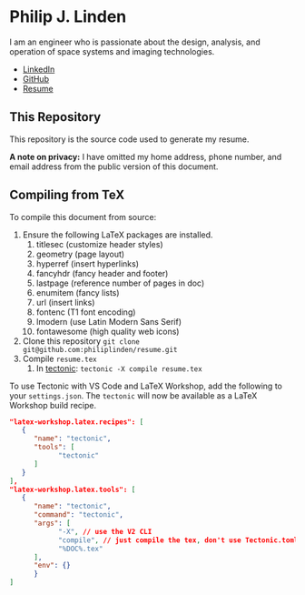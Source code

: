 # Philip J. Linden
I am an engineer who is passionate about the design, analysis, and operation of
space systems and imaging technologies.

* [LinkedIn](https://www.linkedin.com/in/philiplinden/)
* [GitHub](https://github.com/philiplinden/)
* [Resume](https://github.com/philiplinden/resume/blob/master/resume.pdf)

## This Repository
This repository is the source code used to generate my resume.

**A note on privacy:** I have omitted my home address, phone number, and email
address from the public version of this document.

## Compiling from TeX
To compile this document from source:

1. Ensure the following LaTeX packages are installed.
   1. titlesec (customize header styles)
   2. geometry (page layout)
   3. hyperref (insert hyperlinks)
   4. fancyhdr (fancy header and footer)
   5. lastpage (reference number of pages in doc)
   6. enumitem (fancy lists)
   7. url (insert links)
   8. fontenc (T1 font encoding)
   9. lmodern (use Latin Modern Sans Serif)
   10. fontawesome (high quality web icons)
2.  Clone this repository `git clone git@github.com:philiplinden/resume.git`
3.  Compile `resume.tex`
    1.  In [tectonic](https://tectonic-typesetting.github.io/en-US/): `tectonic -X compile resume.tex`

To use Tectonic with VS Code and LaTeX Workshop, add the following to your 
`settings.json`. The `tectonic` will now be available as a LaTeX Workshop build
recipe.
```json
"latex-workshop.latex.recipes": [
   {
      "name": "tectonic",
      "tools": [
            "tectonic"
      ]
   }
],
"latex-workshop.latex.tools": [
   {
      "name": "tectonic",
      "command": "tectonic",
      "args": [ 
            "-X", // use the V2 CLI
            "compile", // just compile the tex, don't use Tectonic.toml
            "%DOC%.tex" 
      ],
      "env": {}
      }
]
```
